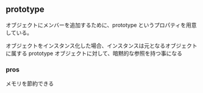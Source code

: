 ## prototype

オブジェクトにメンバーを追加するために、prototype というプロパティを用意している。

オブジェクトをインスタンス化した場合、インスタンスは元となるオブジェクトに属する prototype オブジェクトに対して、暗黙的な参照を持つ事になる

### pros

メモリを節約できる
